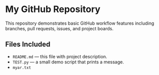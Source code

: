 # My GitHub Repository

This repository demonstrates basic GitHub workflow features including branches, pull requests, issues, and project boards.

## Files Included

- `README.md` — this file with project description.
- `TEST.py` — a small demo script that prints a message.
-  `myar.txt` 
